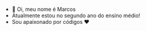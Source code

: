 - 👋 Oi, meu nome é Marcos
- Atualmente estou no segundo ano do ensino médio!
- Sou apaixonado por códigos  ❤️

<!---
Marcosfutdev/Marcosfutdev is a ✨ special ✨ repository because its `README.md` (this file) appears on your GitHub profile.
You can click the Preview link to take a look at your changes.
--->
